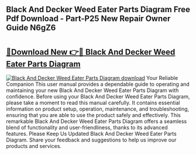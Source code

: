 ## Black And Decker Weed Eater Parts Diagram Free Pdf Download - Part-P25 New Repair Owner Guide N6gZ6

# <h2><a href="http://dfr63y.blite.top/?on=Black+And+Decker+Weed+Eater+Parts+Diagram">🔗Download New 👉🔴 Black And Decker Weed Eater Parts Diagram</a></h2>

[![Black And Decker Weed Eater Parts Diagram download](https://i.imgur.com/lujVjoI.png)](http://dfr63y.blite.top/?on=Black+And+Decker+Weed+Eater+Parts+Diagram)
Your Reliable Companion This user manual provides a dependable guide to operating and maintaining your new Black And Decker Weed Eater Parts Diagram with confidence. Before using your Black And Decker Weed Eater Parts Diagram, please take a moment to read this manual carefully. It contains essential information on product setup, operation, maintenance, and troubleshooting, ensuring that you are able to use the product safely and effectively. This remarkable Black And Decker Weed Eater Parts Diagram offers a seamless blend of functionality and user-friendliness, thanks to its advanced features. Please Keep Us Updated Black And Decker Weed Eater Parts Diagram. Share your feedback and suggestions to help us improve our products and services.
